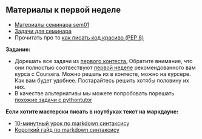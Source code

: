 ## Материалы к первой неделе

* [Материалы семинара sem01](https://github.com/hse-econ-data-science/dap_2021_spring/tree/main/sem01_intro)
* [Задачи для семинара](https://official.contest.yandex.ru/contest/24363/enter/)
* Прочитать про то [как писать код красиво (PEP 8)](https://pythonworld.ru/osnovy/pep-8-rukovodstvo-po-napisaniyu-koda-na-python.html)

__Задание:__

* Дорешать все задачи из [первого контеста.](https://official.contest.yandex.ru/contest/24363/enter/) Обратите внимание, что они полностью соотвествуют [первой неделе](https://www.coursera.org/learn/python-osnovy-programmirovaniya/home/week/1) рекомендованного вам курса с Coursera. Можно решать их в контесте, можно на курсере. Как вам будет удобнее. Постарайтесь решить хотябы половину их них.
* В качестве альтернативы мы можете попробовать порешать [похожие задачи с pythontutor](https://pythontutor.ru/lessons/inout_and_arithmetic_operations/)

__Если хотите мастерски писать в ноутбуках текст на маркдауне:__

* [10-минутный урок по markdown синтаксису](https://www.markdowntutorial.com/)
* [Короткий гайд по markdown синтаксису](https://guides.github.com/features/mastering-markdown/)
